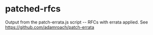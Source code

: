 # patched-rfcs

Output from the patch-errata.js script -- RFCs with errata applied. See https://github.com/adamroach/patch-errata
